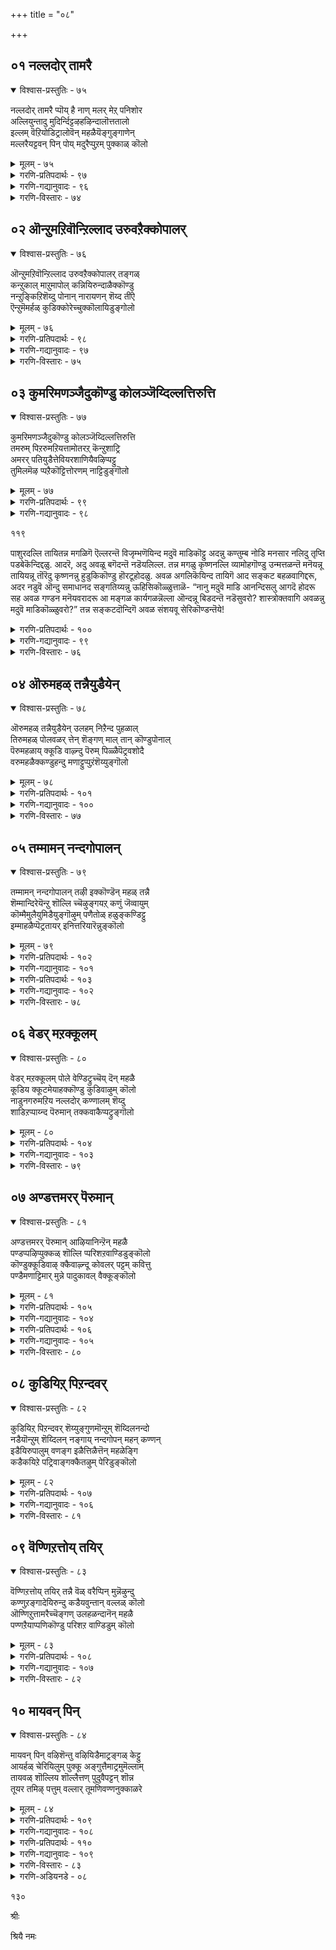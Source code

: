 +++
title = "०८"

+++

## ०१  नल्लदोर् तामरै

<details open><summary>विश्वास-प्रस्तुतिः - ७५</summary>

नल्लदोर् तामरै प्पॊय् है नाण् मलर् मेऱ् पनिशोर  
अल्लियुन्तादु मुदिर्न्दिट्टऴहऴिन्दालॊत्ततालो  
इल्लम् वॆऱियोडिट्रालोवॆन् महळैयॆङ्गुङ्गाणेन्  
मल्लरैयट्टवन् पिन् पोय् मदुरैप्पुऱम् पुक्काळ् कॊलो
</details>

<details><summary>मूलम् - ७५</summary>

नल्लदोर् तामरै प्पॊय् है नाण् मलर् मेऱ् पनिशोर  
अल्लियुन्तादु मुदिर्न्दिट्टऴहऴिन्दालॊत्ततालो  
इल्लम् वॆऱियोडिट्रालोवॆन् महळैयॆङ्गुङ्गाणेन्  
मल्लरैयट्टवन् पिन् पोय् मदुरैप्पुऱम् पुक्काळ् कॊलो
</details>

<details><summary>गरणि-प्रतिपदार्थः - ९७</summary>

नल्लदु=सुन्दरवाद, ओर्=ऒन्दु, तामरै=तावरॆय, पॊय् है=कॊळदल्लि, नाळ्=हॊसदागि, चॆन्नागि अरळिद, मलर्=हूविन, मेल्=मेलॆ, पनि=मळॆयु, शोर=बिडदॆ सुरिदाग, अल्लियुम्=\(अदर\)दळगळू, तादुम्=केसर मुन्तादवुगळू, उदिर्न्दिट्टु=उदुरि होगि, अऴहु=\(अदर\)सॊबगु, अऴन्दाल्=अळिदुहोगुवुदु, ऒत्तदालो=हॊन्दिकॆयागुवुदे?, इल्लम्=मनॆयन्नु, वॆऱि=उन्मत्तळन्तॆ, ओडिटालो=बिट्टु ओडिहोगिबिट्टळो? ऎन्=नन्न, महळै=मगळन्नु, ऎङ्गुम्=ऎल्लियू, काणेन्=काणॆनु, मल्लरै=मल्लरन्नु, अट्टवन्=अडगिसिदवन, पिन्=हिन्दॆबिद्दु, पोय्=होगि, मदुरै=मधुरानगरिय, पुऱम्=पक्कदल्लि, पुक्काळ् कॊलो=प्रवेशिसिदळो?
</details>

<details><summary>गरणि-गद्यानुवादः - ९६</summary>

सुन्दरवाद ऒन्दु तावरॆय कॊळदल्लि हॊसदागि पूर्णवागि अरळिद कमलद हूविन मेलॆ बिडद मळॆसुरिदु अदर दळगळू केसर मुन्तादवुगळू उदुरिहोगि अदर सॊबगु अळिदरॆ नोटक्कॆ हितवागिरुवुदे? उन्मत्तळन्तॆ मनॆयन्न्नु बिट्टु ओडिहोदळो? नन्न मगळन्नु ऎल्लियू काणॆनल्ला\! मल्लरन्नु निग्रहिसिदवन हिन्दॆ
</details>

<details><summary>गरणि-विस्तारः - ७४</summary>

११६

होगि मधुरानगरिय मग्गुलल्लि प्रवेशिसिदळो?\(१\)

हिन्दिन तिरुमॊऴिय कृष्णप्रेमद विषयवन्ने ई तिरुमॊऴियल्लियू मुन्दुवरिसलागुत्तिदॆ.

तावरॆय सरोवरक्कॆ तावरॆय हूवु अन्द. आ हूविगॆ अन्दवन्नु तरुवुदु अदर सुन्दरवाद विशालवाद दळगळू केसरगळू इत्यादि. आगले बिरिद तावरॆ हूवु तन्न परिमळवन्नु हॊरचॆल्लुत्ता, दुम्बिगळन्नु तन्नल्लिगॆ आकर्षिसुत्ता, तन्न सॊबगन्नु तानिरुव स्थळद सॊबगन्नु हॆच्चिसुवुदु, इदु सहजवादद्दु.

“चॆन्नागि अरळिद तावरॆ हूविन मेलॆ बिडदॆ मळॆ सुरिदरॆ, अदर दळगळू केसर मुन्तादवुगळू उदुरि होगुवुवु. बरिय कावू, हसुराद पुष्पपत्रवू, पीठवू उळियुवुदु. आग अदु नोटक्कॆ हितवागिरुवुदे? ऎन्दिगू इल्ल. हागॆये चॆलुवॆयागि बॆळॆयुत्तिरुव मगळ अरळिद मनस्सिन मेलॆ श्रीकृष्णन मेलण व्यामोहवॆम्ब मळॆ बिडदॆ सुरिद परिणामवागि अवळु उन्मत्तळन्तॆ मनॆयिन्द हॊरटुहोदळु. मनॆगॆ कान्तियन्नू, उत्साहवन्नू आनन्दवन्नू तरुत्तिद्द अवळु मनॆयल्लिल्लदॆ ईग मनॆ अन्दविल्लद्दागि, कान्तिहीनवागि, शून्यवागि इदॆयल्ला\!”

हीगॆ विलपिसुत्ता “तयै” तन्न “मगळन्नु” हुडुकुत्तिद्दाळॆ. “मुष्टिक चाणूरादि मल्लरन्नु निग्रहिसिद कृष्णनन्नु हुडुकुत्ता अवनल्लि तीव्रवागि अनुरागगॊण्डु, अवनिरुव गोकुलवन्ने सेरिदळो? इल्लवे, मधुरानगरियल्लि कंसादिगळ कैगॆ सिक्किबिद्दु अपायक्कीडादळो? ऎल्लि हुडुकिदरू नन्न मगळु सिक्कलिल्लवल्ला\!” ऎन्दु हलुबुत्ताळॆ तायि.

तायिगॆ मगळन्नु अगलिद सङ्कट ऒन्दु कडॆ. चिक्कवयस्सिनवळाद अवळिगॆ याव बगॆय कष्टवॊदगुवुदो? इदु इन्नॊन्दुकडॆ. अवळीगॆ बन्द कष्टगळन्नु ऎदुरिसुव धैर्यवू इल्ल, शक्तियूइल्ल, अनुभववू इल्ल, अवळ गतियेनु? कृष्णन मेलण व्यामोहदिन्द अवन हिन्दॆ अवनन्नु हुडुकुत्ता हॊरटे बिट्टळल्ला\! अवनन्नु सेरिकॊण्डरन्तू ऒळ्ळॆयदे. हागॆ, अवनन्नु सेरदॆ, कंसादिगळ कैसेरिदरॆ अवळ गतियेनु? अवळु मधुरॆय मग्गुलल्ले इरुव गोकुलवन्नु तलुपुवुदर बदलागि मधुरॆयन्ने प्रवेशिसिदरॆ हेगॆ? अवळु एनादळो? अवळन्नु नोडिदवरुण्टे?

अवळु कृष्णनॊडनॆ सुखवागिरुवळॆन्दु तिळिसुववरुण्टे?

११७
</details>

## ०२  ऒन्ऱुमऱिवॊन्ऱिल्लाद उरुवऱैक्कोपालर्

<details open><summary>विश्वास-प्रस्तुतिः - ७६</summary>

ऒन्ऱुमऱिवॊन्ऱिल्लाद उरुवऱैक्कोपालर् तङ्गळ्  
कन्ऱुकाल् माऱुमापोल् कन्नियिरुन्दाळैक्कॊण्डु  
नन्ऱुङ्किऱिशॆय्दु पोनान् नारायणन् शॆय्द तींऐ  
ऎन्ऱुमॆमर्हळ् कुडिक्कोरेच्चुक्कॊलायिडुङ्गोलो
</details>

<details><summary>मूलम् - ७६</summary>

ऒन्ऱुमऱिवॊन्ऱिल्लाद उरुवऱैक्कोपालर् तङ्गळ्  
कन्ऱुकाल् माऱुमापोल् कन्नियिरुन्दाळैक्कॊण्डु  
नन्ऱुङ्किऱिशॆय्दु पोनान् नारायणन् शॆय्द तींऐ  
ऎन्ऱुमॆमर्हळ् कुडिक्कोरेच्चुक्कॊलायिडुङ्गोलो
</details>

<details><summary>गरणि-प्रतिपदार्थः - ९८</summary>

ऒन्ऱु=ऒन्दादरू, मऱिवु=कॊरतॆयू, ऒन्ऱु=साटियू, इल्लाद=इल्लद, उरु=देहसौन्दर्यवन्नु, अऱै=कॊरलन्नू उळ्ळ, कोपालर्=गोपालरु, तङ्गळ्\+तम्म तम्म ,अक्न्ऱु काल्=दनकरुगळन्नु, माऱुम्=कैबदलायिसिकॊळ्ळुव, आ पोले=हागॆये, कन्नि=कन्निकॆयागि, इरुन्दाळै=इद्दवळन्नु, कॊण्डु=करॆदुकॊण्डु, नन्ऱु=ऒळ्ळॆयदु ऎम्ब ,किऱिशॆय्दु=उपकार माडि, पोनान्=होदनु, नारायणन्, नारायणनु, शॆय्द=माडिद, तींऐ=चेष्टॆ, ऎन्ऱु=ऎन्दु, ऎमर्हळ्=नम्मगळ, कुडिक्कू=वंशक्कॆ, ओर्=ऒन्दु, एच्चु कोल्=कॆट्ट दूरु, आयिडुम् कॊलो=आगिबिडुवुदल्ला\!
</details>

<details><summary>गरणि-गद्यानुवादः - ९७</summary>

याव बगॆयल्लू कॊरतॆयागलि साटियागलि इल्लद, सुन्दर देहवन्नू कॊरलन्नू उळ्ळ गोपालरु तम्मतम्म दनकरुगळन्नु कैबदलायिस्कॊळ्ळुव हागॆये, कन्निकॆयागिद्दवळन्नुकरॆदुकॊण्डु, ऒळ्ळॆयदु ऎम्ब उपकार माडि होदनु. नारायणनु माडिद चेष्टॆ ऎन्दुनम्म वंशक्के ऒन्दु कॆट्ट अपवाद आगिबिडुवुदल्ला\!\(२\)
</details>

<details><summary>गरणि-विस्तारः - ७५</summary>

नन्दगोकुलद गोवळर वंश सद्वंश. अवरु सुन्दर देहवुळ्ळवरु. इनिदाद कॊरलु अवरिगॆ. दनकरुगळे अवर समृद्ध सम्पत्तु. अवुगळन्नु तम्मतम्मल्लि धाराळवागि अदलु बदलु माडिकॊळ्ळुवरु. आद्दरिन्द, अवरिगॆ आशॆयू इल्ल, ईर्षॆयू इल्ल; इन्नाव कॊरतॆयू इल्ल. आ वंशदल्लि अवतरिसिद श्रीमन्नारायणनु तन्नन्नु प्रेमदिन्द आश्रयिसिदवरॆल्लरिगू “ऒळ्ळॆयदु” माडुवनु. हीगॆ अवनु परम उपकारि. अदक्कॆ ऒन्दु निदर्शनविदॆ. गोकुलदल्लि कन्निकॆयाद हुडुगियॊब्बळ

११८

शुद्धवाद प्रेमक्कॆ ऒलिदु, अवळ कैहिडिदु, अवळ कन्यात्ववन्नु नीगिसि, तन्नॊन्दिगॆ अवळन्नु करॆदॊय्दनु. अवन महदुपकारवल्लवे अदु? आदरॆ, नम्म जनक्कॆ अवनु माडिदु बहळ कॆट्टदु ऎम्ब भावनॆ. “एनू अरियद हुडुगियन्न मोसगॊळिसि कळ्ळतनदल्लि अवळन्नु करॆदॊय्द” ऎम्भ कॆट्ट अपवाद अवनिगॆ अण्टितल्ला\!
</details>

## ०३  कुमरिमणञ्जैदुकॊण्डु कोलञ्जॆय्दिल्लत्तिरुत्ति

<details open><summary>विश्वास-प्रस्तुतिः - ७७</summary>

कुमरिमणञ्जैदुकॊण्डु कोलञ्जॆय्दिल्लत्तिरुत्ति  
तमरुम् पिऱरुमऱियत्तामोतरऱ् कॆन्ऱुशाट्रि  
अमरर् पतियुडैत्तेवियरशाणियैवऴिप्पट्टु  
तुमिलमॆऴ प्पऱैकॊट्टित्तोरणम् नाट्टिडुङ्गॊलो
</details>

<details><summary>मूलम् - ७७</summary>

कुमरिमणञ्जैदुकॊण्डु कोलञ्जॆय्दिल्लत्तिरुत्ति  
तमरुम् पिऱरुमऱियत्तामोतरऱ् कॆन्ऱुशाट्रि  
अमरर् पतियुडैत्तेवियरशाणियैवऴिप्पट्टु  
तुमिलमॆऴ प्पऱैकॊट्टित्तोरणम् नाट्टिडुङ्गॊलो
</details>

<details><summary>गरणि-प्रतिपदार्थः - ९९</summary>

कुमरि=कौमार्यद, मणम्=मङ्गळकार्यगळन्नू, शॆय्दु कॊण्डु=माडिमुगिसि, कोलम्=अलङ्कारगळन्नु, शॆय्दु=माडि, इल्लत्तु=मदुवॆय मनॆयल्लि, इरुत्ति=कुळ्ळिरिसि, तमरुम्=तावुगळू, पिऱरुम्=इतररू, अऱिय=तिळियुवन्तॆ, तामोदरऱ्कु=दामोदरनिगॆ, ऎन्ऱु=ऎन्दु, शाट्रि=घोषिसि, अमरर् पतियुडै=देवर देवनॊडनॆ, तेवि=देवियन्नु, अरशाणियै=विवाहवेदिकॆयन्नु, वऴिपट्टु=प्रदक्षिणॆ माडिसि, तुमिलम्=विपरीतवाद गद्दलवु, ऎऴ=एळुवन्तॆ, पऱैकॊट्टि=हरॆ मुन्ताद वाद्यगळन्नु बारिसि, तोरणम्=विविध तोरणगळन्नु, नाट्टिडुङ्कॊलो=अल्लल्लि नॆट्टुसिद्धपडिसिरुवरो?
</details>

<details><summary>गरणि-गद्यानुवादः - ९८</summary>

कौमार्यद मङ्गळकार्यगळन्नु नडसि, वस्त्र आभरण मुन्ताद अलङ्कारगळन्नु तॊडिसि, मदुवॆय मण्टपदल्लि कुळ्ळिरिसि, तावू इतररू तिळियुव हागॆ दामोदरनिगे ऎन्दु घोषिसि, देवरदेवनॊडनॆ देवियन्नु विवाहवेदिकॆयन्नु प्रदक्षिणॆ माडिसि, गद्दलवु बहळवागि एळुवन्तॆ हरॆ मुन्ताद वाद्यगळन्नु बारिसि, विविध तोरणगळन्नु अल्लल्लि नॆट्टु अलङ्करिसुरुवरो?\(३\)
</details>

११९

पाशुरदल्लि तायितन्न मगळिगॆ ऎल्लरन्तॆ विजृम्भणॆयिन्द मदुवॆ माडिकॊट्टु अदन्नु कण्तुम्ब नोडि मनसार नलिदु तृप्ति पडबेकॆन्दिद्दळु. आदरॆ, अदु अवळू बगॆदन्तॆ नडॆयलिल्ल. तन्न मगळु कृष्णनल्लि व्यामोहगॊण्डु उन्मत्तळन्तॆ मनॆयन्नू तायियन्नू तॊरॆदु कृष्णनन्नु हुडुकिकॊण्डु हॊरटूहोदळु. अवळ अगलिकॆयिन्द तायिगॆ आद सङ्कट बहळवागिद्दरू, अदर नडुवॆ ऒन्दु समाधानद सङ्गतिय्यन्नु ऊहिसिकॊळ्ळुत्ताळॆ- “नानु मदुवॆ माडि आनन्दिसलु आगदॆ होदरू सह अवळ गण्डन मनॆयवरादरू आ मङ्गळ कार्यगळन्नॆल्ला ऒन्दन्नू बिडदन्तॆ नडॆसुवरो? शास्त्रोक्तवागि अवळन्नु मदुवॆ माडिकॊळ्ळुवरो?” तन्न सङ्कटदॊन्दिगॆ अवळ संशयवू सेरिकॊण्डन्तॆये\!

<details><summary>गरणि-प्रतिपदार्थः - १००</summary>

हॆण्णुमक्कळिगॆ नडॆसबेकाद संस्कारगळु- \(उपनयन=विवाह धर्मशास्त्र\).
</details>

<details><summary>गरणि-गद्यानुवादः - ९९</summary>

मदुवॆय कार्यगळन्नु पाशुरदल्लि सूचिसलागिदॆ. \(मॊदलु कुमारियन्नु मदुमगळन्नु माडुवुदु\) अवळन्नु वस्त्रभूषणगळिन्द अलङ्करिसुवुदु. अवळन्नु मदुवॆ मण्टपक्कॆ करॆतरुवुदु. अल्लि नॆरॆदिरुव बन्धुगळ मत्तु इष्टमित्रर सम्मुखदल्लि ऎल्लरिगू तिळियुव हागॆ “ई कन्यॆ दामोदरनिगे\!” ऎन्दु घोषिसुवुदु, विवाह वेदिकॆयल्लि अग्निप्रतिष्ठॆ माडि\(निश्चितार्थ-लग्नपत्रिकॆ\) होमादिगळन्नु नडसि, पाणिग्रहण माडिसि, दम्पतिगळन्नु वेदिकॆय प्रदक्षिणॆ माडिसुवुदु. आ मङ्गळ समयदल्लि विवाह मण्टपवन्नु तळिरुतोरणगळिन्द अलङ्करिसुवुदु. हरॆ मुन्ताद मङ्गळ वाद्यगळन्नु हुय्दु तुमुलवॆब्बिसुवुदु. \(समाजद कट्टुपाडिनन्तॆ, शास्त्रोक्तवागि नडॆयुव विवाह हीगॆ\).
</details>

<details><summary>गरणि-विस्तारः - ७६</summary>

मदुवॆय कन्यॆयन्नु कनकसम्पन्नळन्नागि, सर्वाभरण भूषितळन्नागि माडि “विष्णुवे निनगॆ सालङ्कृतळाद इवळन्नु दासियागि दानमाडिद्देनॆ” ऎन्दु हेळुत्ता मदुवॆ गण्डिन कैयल्लि नीरु ऎरॆयुवुदु. इदु धारॆ. इदे कन्यादान. धारॆयिन्द कन्यादान पूर्तियायितु.

१२०
</details>

## ०४  ऒरुमहळ् तन्नैयुडैयेन्

<details open><summary>विश्वास-प्रस्तुतिः - ७८</summary>

ऒरुमहळ् तन्नैयुडैयेन् उलहम् निऱैन्द पुहळाल्  
तिरुमहळ् पोलवळर् त्तेन् शॆङ्गण् माल् तान् कॊण्डुपोनाल्  
पॆरुमहळाय् क्कूडि वाऴ्न्दु पॆरुम् पिळ्ळैपॆट्रवशोदै  
वरुमहळैक्कण्डुहन्दु मणाट्टुप्पुऱंशॆय्युङ्गॊलो
</details>

<details><summary>मूलम् - ७८</summary>

ऒरुमहळ् तन्नैयुडैयेन् उलहम् निऱैन्द पुहळाल्  
तिरुमहळ् पोलवळर् त्तेन् शॆङ्गण् माल् तान् कॊण्डुपोनाल्  
पॆरुमहळाय् क्कूडि वाऴ्न्दु पॆरुम् पिळ्ळैपॆट्रवशोदै  
वरुमहळैक्कण्डुहन्दु मणाट्टुप्पुऱंशॆय्युङ्गॊलो
</details>

<details><summary>गरणि-प्रतिपदार्थः - १०१</summary>

ऒरु=ऒब्बळे, महळ् तन्नै=मगळन्ने, उडैयेन्=उळ्ळवळु नानु, उलहुम्=लोकवॆल्ला, निऱैन्द=तुम्बिद, पुहळाल्=कीर्तियिन्द, तिरुमहळ् पोल=श्रीदेवियन्तॆये, वळर् त्तेन्=बॆळसिदॆ, शॆम् कण्=कॆन्दावरॆय दळदन्तॆ विशालनेत्रनाद, माल्=सर्वेश्वरनु, तान्=स्वतः, कॊण्डु पोनान्=\(अवळन्नु\) करॆदुकॊण्डु होदनु, पॆरु=प्रधानळाद, महळाय्=मडदियागि, कुडि=संसारियागि, वाऴ्न्दु=बाळि, पॆरुम् पिळ्ळै= श्रेष्ट्ःअ\(प्रसिद्ध\)नाद मगनन्नु, पॆट्र=हडॆद, अशोदै=यशोदॆयु, मरुमहळै=सॊसॆयन्नु, कण्डु=नोडि, उहन्दु=हर्षिसि, मणाट्टुप्पुऱम्=मदुवॆय नन्तरद मङ्गळकार्यगळन्नु, शॆय्युम् कॊलो=माडुवळो हेगो?
</details>

<details><summary>गरणि-गद्यानुवादः - १००</summary>

ऒब्ब मगळन्ने उळ्ळवळाद नानु लोकवॆल्ला तुम्बिद कीर्तियिन्द श्रीदेवियन्तॆये अवळन्नु बॆळसिदॆ. कॆन्दावरॆय दळदन्तॆ कण्णुगळुळ्ळ सर्वेश्वरनु स्वतः अवळन्नु कॊण्डॊय्दनु. प्रधान मडदियागि संसारवन्नु निर्वहिसुत्ता बाळि, प्रसिद्धनाद मगनन्नु पडॆद यशोदॆयु तन्न ई सॊसॆयन्नु कण्डु हर्षिसि मदुवॆय नन्तरद मङ्गळकार्यगळन्नु माडुवळो हेगो?\(४\)
</details>

<details><summary>गरणि-विस्तारः - ७७</summary>

पाशुरद तायितन्न मातिन सरणियन्नुमुन्दुवरिसुत्ताळॆ- “ननगॆ ऒब्बळे मगळु. अवळन्नु बहळ अक्करॆयिन्द बॆळसिदॆ. अवळु साक्षात् श्रीदेवियॆन्दे भाविसि अवळन्नु नोडिकॊण्डॆ. अवळिगॆ मदुवॆ माडिकॊट्टु, आ मङ्गळ कार्यगळन्नु नोडिनलियबेकॆम्ब आशॆ नन्न मनदल्लि तुम्बित्तु. अदु ईडेरलिल्ल. सर्वेश्वरने स्वतः अवळन्नु करॆदॊय्दनु. अदु सन्तोषवे. ईग यशोदॆ अवळिगॆ अत्तॆयागिद्दाळॆ. अवळु नन्दगोपन पट्टमडदि. दॊड्डदाद गोकुलद संसारवन्नु निर्वहिसुववळु. श्रेष्ठरीतिय बाळन्नु बाळुववळु. लोकप्रसिद्धवाद मगनन्नु पडॆदवळु. अन्थवळिगॆ सॊसॆ इवळु. इवळन्नु अवळु आदरदिन्द बरमाडिकॊळ्ळुवळो? मदुवॆय नन्तरद मङ्गळकार्यगळन्नु साङ्गवागि नॆरवेरिसुवळो?”

अत्तॆ सॊसॆयर सम्बन्ध बहळ हळॆयदु. उत्तम संस्कृतियन्नु

१२१

पडॆदु, बदुकि बाळिद, कुलीन मनॆतनद अत्तॆ तन्न मगनिगॆ मडदियागि हॊसदागि तन्न मनॆगॆ बन्द “मदुमगळ” न्नु तन्न स्वन्त मगळन्तॆये इन्नू ऒन्दु पट्टु हॆच्चागिये, नोडिकॊळ्ळुत्ताळॆ. अदु, आ “मरुमगळिगॆ” तानु हुट्टिद मनॆयन्नू तायि मुन्ताद आत्मीयरन्नू बिट्टु ऎन्दू अरियद हॊसमनॆगॆ बन्दॆनल्ला ऎम्ब भावनॆयन्नु तरदन्तॆ, तानु तन्न मनॆयल्लिये इद्देनॆ ऎन्दू, तानु हुट्टिद मनॆगिन्त तानु हॊक्क ई मनॆये तनगॆ हॆच्चु हितकरवॆन्दू मनवरिकॆयागुवुदु. सॊसॆय बाळि अल्लि नॆम्मदियिन्द कूडिरुवुदु. पाशुरद तायिगॆ तन्न मगळिगॆ इन्थ अत्तॆ बेकॆम्बुदे. अवळिगॆ गॊत्तु यशोदॆ श्रेष्ठ दर्जॆय अत्तॆये ऎन्दु. अवळु तन्न “मरुमगळन्नु”वात्सल्यदिन्द नोडिकॊळ्ळुवळॆन्दू, अदु अवळ संस्कृतिय फलवॆन्दू गाढनम्बिकॆ. आदरू मगळ तायि तायिये अल्लवे? तन्नन्नु अगलिद ऒब्बळे मगळन्नु यशोदा तायि, अवळ अत्तॆयागि, अवळन्नु चॆन्नागि नोडिकॊळ्ळुवळो इल्लवो ऎम्ब अळुकु अवळन्नु बाधिसुत्तदॆ.
</details>

## ०५  तम्मामन् नन्दगोपालन्

<details open><summary>विश्वास-प्रस्तुतिः - ७९</summary>

तम्मामन् नन्दगोपालन् तऴी इक्कॊण्डॆन् महळ् तन्नै  
शॆम्मान्दिरेयॆन्ऱु शॊल्लि च्चॆऴुङ्गयऱ् कणुं जॆव्वायुम्  
कॊम्मैमुलैयुमिडैयुङ्गॊऴुम् पणैतोळ् हळुङ्कण्डिट्टु  
इम्माहळैप्पॆट्रतायर् इनित्तरियारॆन्नुङ्कॊलो
</details>

<details><summary>मूलम् - ७९</summary>

तम्मामन् नन्दगोपालन् तऴी इक्कॊण्डॆन् महळ् तन्नै  
शॆम्मान्दिरेयॆन्ऱु शॊल्लि च्चॆऴुङ्गयऱ् कणुं जॆव्वायुम्  
कॊम्मैमुलैयुमिडैयुङ्गॊऴुम् पणैतोळ् हळुङ्कण्डिट्टु  
इम्माहळैप्पॆट्रतायर् इनित्तरियारॆन्नुङ्कॊलो
</details>

<details><summary>गरणि-प्रतिपदार्थः - १०२</summary>

तम् मामन्=अवळ\(नन्न मगळ\) मावनाद, नन्दगोपालन्=नन्दगोपालनु, ऎन् महळ् तन्नै=नन्न मगळन्नु, तऴी इक्कॊण्डु=प्रेमदिन्द आलिङ्गिसिकॊण्डु, शॆम्मान्दिरु=नॆट्टगॆ निल्लु, ऎन्ऱु=ऎन्दु, शॊल्लि=हेळि \(अवळ\), चॆऴु=सॊबगिन, कयल्=मीनिनन्तिरुव, कण्णुम्=कण्णुगळन्नू, शॆम्=कॆम्पगिरुवम् वायुम्=तुटिगळन्नू, कॊम्मै=\(बलितु\) बॆळॆदिरुव, मुलैयुम्=मॊलॆगळन्नू, इडैयुम्=नडुवन्नू, कॊऴुम्=पुष्टवाद
</details>

<details><summary>गरणि-गद्यानुवादः - १०१</summary>

१२२
</details>

<details><summary>गरणि-प्रतिपदार्थः - १०३</summary>

पणै=बिदिरिनन्तॆ नीळवाद, तोळ् हळुम्=तोळुगळन्नू, कण्डिट्टु=कण्णिट्टुनोडि, इम्महळै=ई मगळन्नु, पॆट्र=हडॆद, तायर्=तायियु, इनि=इन्नुमुन्दॆ, तरियाळ्=भरिसलारळु\(बदुकिरलारळु\), ऎन्नुम् कॊलो=ऎन्नुत्तानो एनो?
</details>

<details><summary>गरणि-गद्यानुवादः - १०२</summary>

अवळ\(नन्न मगळ\) मावनाद नन्दगोपालनु नन्न मगळन्नु प्रेमदिन्द आलिङ्गिसिकॊण्डु, “नॆट्टगॆ निल्लु”ऎन्दु हेळि, अवळ सुन्दरवाद मीनिनन्थ कण्णुगळन्नू, कॆम्पनॆय तुटिगळन्नू बलितु बॆळॆदिरुव स्तनगळन्नू, नडुवन्नू, पुष्टवाद नीळवाद तोळुगळन्नू कण्णिट्टु नोडि, ई मगळन्नु हडॆद तायि इन्नुमुन्दॆ बदुकिरलारळु”ऎन्नुत्तानो एनो?\(५\)
</details>

<details><summary>गरणि-विस्तारः - ७८</summary>

हिन्दिन पाशुरदल्लि तन्न मगळ अत्तॆय मनोभाववेनिरबहुदॆन्दु तायि ऊहिसिद्दायितु. ईग अवळ मावनाद नन्दगोपन योचनॆगळेनिरबहुदु ऎन्दु ऊहिसि सूचिसुत्ताळॆ- तन्न “मरुमगळु” तन्न मनॆगॆ बन्दद्दन्नु कण्डु अवळन्नु हत्तिरक्कॆ करॆयुत्तानॆ. प्रेमदिन्द अप्पिकॊळ्ळुत्तानॆ. अवळु मनॆगू हॊसबळु, मावनिगू हॊसबळु. आद्दरिन्द, अवळिगॆ नाचिकॆ. तलॆतग्गिसिकॊण्डु, नॆलवन्नु नोडुत्ता, काल हॆब्बॆरिळिनिन्द नॆलवन्नु कॆरॆयुत्ता निल्लुत्ताळॆ. नाचिकॆयिन्द अवळ मुख कॆम्पागिदॆ. इदन्नॆल्ल नन्दगोपालनु नोडुत्तानॆ. “मगु नन मुन्दॆ, सङ्कोच पडबेड. नॆट्टगॆ निल्लु”ऎन्नुत्तानॆ. हागॆ निन्त अवळ कण्णुगळन्नु नोडुत्तानॆ- अवु मीनिन माटवागि सुन्दरवागिवॆ. तुटिगळन्नु नोडुत्तानॆ- अवु तॊण्डॆहण्णिनन्थ चॆन्दुटिगळु. वक्षस्थलवन्नु नोडुत्तानॆ- अल्लि चॆन्नागि बलित दुण्डनॆयस्तनगळु. नडूवन्नु नोडुत्तानॆ-सिंहद नडुविनन्तॆ अतिसण्ण नडु काणुत्तदॆ. इवुगळन्नॆल्ला चॆन्नागि गमनिसि नोडि, तन्न “मरु मगळु” सुरसुन्दरिये सरि ऎन्दु हर्षिसुत्तानॆ. अवनिगॆ अवळ तायिय गमन बरुत्तदॆ. अवनॆन्नुत्तानॆ-

’इन्थ चॆलुवॆयाद हॆण्णुमगळन्नु हडॆद तायि इष्टु दिनवू अवळन्नु जॊतॆयल्लिट्टुकॊण्डु अवळन्नु साकुत्ता, नोडि, नलिदु कालकळॆयुत्तिद्दळल्ला. ईग अवळ मगळिन्द अवळु अगलिदळु. इन्नुमुन्दॆ अवळू बदुकिरलारळु. अवळ अगलिकॆ अष्टु असहनीयवगौवुदल्लवे? अगलिकॆय कॊरगन्नु इद्दु अनुभविसुवुदक्किन्तलू अवळिगॆ सायुवुदु लेसॆन्निसबहुदेनो?

पाशुरद तायि तन्न मगळन्नु अगलिद बळिक अवळ \(मगळ\)मावन मनस्सन्नु सूचिसुवुदर जॊतॆयल्लि तन्न मनोगतवन्नू परोक्षवागि व्यक्तपडिसुत्ताळॆ.

१२३
</details>

## ०६  वेडर् मऱक्कूलम्

<details open><summary>विश्वास-प्रस्तुतिः - ८०</summary>

वेडर् मऱक्कूलम् पोले वेण्डिट्रुच्चॆय् दॆन् महळै  
कूडिय क्कूटमेयाहक्कॊण्डु कुडिवाऴुम् कॊलो  
नाडुनगरुमऱिय नल्लदोर् कण्णालम् शॆय्दु  
शाडिऱप्पाय्न्द पॆरुमान् तक्कवाकैप्पट्रुङ्गॊलो
</details>

<details><summary>मूलम् - ८०</summary>

वेडर् मऱक्कूलम् पोले वेण्डिट्रुच्चॆय् दॆन् महळै  
कूडिय क्कूटमेयाहक्कॊण्डु कुडिवाऴुम् कॊलो  
नाडुनगरुमऱिय नल्लदोर् कण्णालम् शॆय्दु  
शाडिऱप्पाय्न्द पॆरुमान् तक्कवाकैप्पट्रुङ्गॊलो
</details>

<details><summary>गरणि-प्रतिपदार्थः - १०४</summary>

वेडर्=बेडरु, मऱवर्=काडु कुरुबरु, मुन्तादवर, कुलम्=कुलदवर, पोले=हागॆ, वेण्डिट्रु शॆय्दु=तन्नन्नु बेडुवन्तॆ माडि, ऎन्=नन्न, महळै=मगळन्नु, कूडिय=गन्दुहॆण्णुगळ सेरिकॆय, कूट्टमे=कूटवे, आह=मदुवॆयॆन्दागि, कॊण्डु=तिळिदुकॊण्डु, कुडिवाऴुम् कॊलो=संसार माडुवनो? नाडुम्=ग्रामवासिगळु, नगरुम्= पट्टण वासिगळू, अऱिय=अरितुकॊळ्ळुवन्तॆ, नल्लदु=उत्कृष्टवाद, ओर्=ऒन्दु, कण्णालम्= मदुवॆयन्नु, शॆय्दु=माडि, शाडु=शकटवन्नु, इऱ=नाशवागुवन्तॆ, पाय्न्द=झाडिसि ऒदॆद, पॆरुमान्=स्वामियु, तक्क=\(शास्त्रक्कॆ\)तक्कदाद, आ=रीतियल्लि, कैप्पट्रुम् कॊलो=कैहिडियुत्तानो?
</details>

<details><summary>गरणि-गद्यानुवादः - १०३</summary>

बेडरु मरवरु मुन्ताद कुलदवर हागॆ तन्नन्नु बेडुवन्तॆ माडि, गण्डुहॆण्णुगळ सेरिकॆय कूटवे मदुवॆयॆन्दु तिळीदुकॊण्डु नन्न मगळॊडनॆ संसारमाडुवनो? ग्रामवासिगळू नगरवासिगळू अरियुवन्तॆ बहिरङ्गवागि उत्कृष्टवाद ऒन्दु मदुवॆयन्नु माडि, शकटवन्नु नाशवागुवन्तॆ झाडिसि ऒदॆद स्वामियु, शास्त्र सम्मतवाद रीतियल्लि अवळ कैहिडियुवनो?\(६\)
</details>

<details><summary>गरणि-विस्तारः - ७९</summary>

मदुवॆ ऎण्टु बेरॆबेरॆ विधगळल्लि नडॆयबहुदॆन्दु विवरिसिद्दारॆ. बेडरु मरवरु मुन्ताद कुलदवरु माडुव मदुवॆ अवर कुलाचारक्कॆ सम्बन्धिसिद्दु. गण्डुहॆणु परस्पर सम्मतिसिदरॆ, ऒन्दु ऒळ्ळॆय दिन अवरिब्बरू कूडिकॊण्डरॆ अवर मदुवॆ मुगियितु. अनन्तर अवरु गण्डहॆण्डिरागि संसारवनु नडसिकॊळ्ळुत्तारॆ. ई बगॆय विवाहवन्नु “कूडिकॆ”ऎन्नुत्तारॆ. मत्तॊन्दु बगॆयदु विधिवत्ताद विवाह.

१२४

अदन्नु अग्निसाक्षियागि नडसतक्कद्दु. गण्डिनहॆण्णिन तन्दॆ तायिगळू बन्धुगळू इष्टमित्ररू ऒट्टागि सेरि, ऒन्दु गॊत्ताद शुभदिनदन्दु, गण्डुहॆण्णुगळन्नु शङ्गरिसि, मदुवॆ मण्टपक्कॆ करॆदॊय्दु, ऎल्लर सम्मुखदल्लि, अग्निसाक्षियागि मन्त्रपूर्वकवागि गण्डुहॆण्णिन कैयन्नु हिडियुवुदु मत्तु धर्म अर्थ कामगळल्लि अतिचरिसुवुदिल्ल”ऎन्दु परस्पर वाग्दान माडुवुदु. \(नातिचरामि\).

पाशुरद तायिगॆ मनस्सिनल्लि हॊय्दाट. तन्न मगळन्नुकृष्णनु मरुळुगॊळिसि, अवनन्नु बेडुवन्तॆ माडि अवळन्नु तन्नल्लिगॆ करॆदॊय्दनष्टॆ. अल्लि कूडिकॆय रीतियल्लि गुट्टागि मदुवॆ माडिकॊण्डु अवळॊडनॆ संसार नडसुवनो अथवा, विधिवत्तागि, बहिरङ्गवागि, ऎल्लरॆदुरिगॆ शुभदिनदन्दु अवळ पाणिग्रहण माडुवनो काणॆनल्ला ऎन्दु योचिसुत्ताळॆ. तन्न ऒब्बळे मगळन्नु ऎल्लरू नोडुवन्तॆ, ऎल्लरिगू तिळियुवन्तॆ अद्धूरिय विवाह विधिपूर्वकवागि नडॆयुवुदन्नु तानु कण्तुम्ब नोडि नलियबेकॆम्बुदु अवळ आशॆ. अदक्कॆ ईग ऎडॆयिल्लदन्तॆ आयितल्ला ऎम्बुदु चिन्तॆ.
</details>

## ०७  अण्डत्तमरर् पॆरुमान्

<details open><summary>विश्वास-प्रस्तुतिः - ८१</summary>

अण्डत्तमरर् पॆरुमान् आऴियानिन्ऱॆन् महळै  
पण्डप्पऴिप्पुक्कळ् शॊल्लि प्परिशऱवाण्डिडुङ्कॊलो  
कॊण्डुक्कूडिवाऴ् क्कैवाऴ्न्दू कोवलर् पट्टम् कवित्तु  
पण्डैमणाट्टिमार् मुन्ने पादुकावल् वैक्कूङ्कॊलो
</details>

<details><summary>मूलम् - ८१</summary>

अण्डत्तमरर् पॆरुमान् आऴियानिन्ऱॆन् महळै  
पण्डप्पऴिप्पुक्कळ् शॊल्लि प्परिशऱवाण्डिडुङ्कॊलो  
कॊण्डुक्कूडिवाऴ् क्कैवाऴ्न्दू कोवलर् पट्टम् कवित्तु  
पण्डैमणाट्टिमार् मुन्ने पादुकावल् वैक्कूङ्कॊलो
</details>

<details><summary>गरणि-प्रतिपदार्थः - १०५</summary>

अण्डत्तु=ब्रह्मान्ददल्लिरुव, अमरर्=अमररिगॆल्ला, पॆरुमान्=स्वामियू, आऴियान्=चक्रधारियू\(आद कृष्णनु\), इन्ऱु=इन्दु, ऎन् महळै=नन्न मगळन्नु कुरितु, पण्डम्=वस्तुगळिगॆ माडुवन्तॆ, पऴिप्पुक्कळ्=कॊरतॆगळन्नु, शॊल्लि=हेळि, परिशु=अन्तस्तु, अऱ=पूर्तियागि इल्लदन्तॆ, आण्डुम् कॊलो=\(अवळ मेलॆ\), यजमान्य नडसुवनो? कॊण्डु=\(इवळन्नु\)मर्यादॆयिन्द स्वीकरिसि, कुडिवाऴ् क्कै=संसारिय जीवनवन्नु, वाऴ्न्दु=नडसुत्ता\(बाळुत्ता\)
</details>

<details><summary>गरणि-गद्यानुवादः - १०४</summary>

१२५
</details>

<details><summary>गरणि-प्रतिपदार्थः - १०६</summary>

कोवलर्=गोवळर, पट्टम्=यजमान्यवन्नु, कवित्तु=हॊरिसि, पण्डै=हळॆय मणाट्टिमार्=पट्ट महिषियादवर, मुन्ने=ऎदुरिनल्लि, पादुकावल्=अन्तःपुरद रक्षणॆयल्लि, वैक्कूम् कॊलो=इडुवनो?
</details>

<details><summary>गरणि-गद्यानुवादः - १०५</summary>

ब्रह्माण्डदल्लिरुव अमररिगॆल्लरिगू स्वामियू चक्रधारियू आदवनु\(कृष्ण\) इन्दु नन्न मगळन्नु कुरितु वस्तुगळिगॆ माडुवन्तॆ कॊरतॆगळन्नु ऎत्तिहिडिदु अवळिगॆ याव अन्तस्तू इल्लदन्तॆ अवळ मेलॆ ऒडॆतन नडसुवनो? इल्लवॆ, इवळन्नु मर्यादॆयिन्द बरमाडिकॊण्डु संसारिय बाळन्नु बाळुत्ता, इवळिगॆ गोवळर ऒडतिय पट्टवन्नु कट्टि ,तन्न हळॆय\(पट्ट\)महिषियर ऎदुरिनल्ले अन्तःपुरद रक्षणॆयल्लि इरिसुवनो?\(७\)
</details>

<details><summary>गरणि-विस्तारः - ८०</summary>

पाशुरद तायिगॆ तन्न मगळिगॆ श्रीकृष्णन अन्तःपुरदल्लि सरियाद स्थान सिक्कुवुदो इल्लवो ऎम्ब चिन्तॆ. तन्न मगळिगॆ गण्डनागिरुववनु देवाधिदेवनु, ब्रह्माण्डनायकनु, चक्रधारि. अवन गुणविभूतिगळिगॆ ऎणॆये इल्ल. अन्थवनु हॊसदागि कैहिडिद \(तन्न मगळ गुणादिगळल्लि कॊरतॆगळन्नु ऎत्तिहिडिदु अवळ योग्यतॆयन्नु कीळुमाडिबिट्टु अवळिगॆ याव बगॆय गौरवक्कू ऎडॆयिल्लदन्तॆ सामान्यवाद ऊळिगदवळन्तॆ अलक्ष्यदिन्द नोडिकॊळ्ळुवनो? इल्लवे, हॊसदागि कैहिडिदवळॆम्ब अवळन्नु आदरदिन्दलू गौरवदिन्दलू बरमाडिकॊण्डु, अवन हळॆय पट्टमहिषियरिगॆल्ला सल्लुव सकल मर्यादॆगळॊन्दिगॆ अवळन्नु “गोवळर ऒडति” ऎम्ब पट्टकट्टि, अन्तःपुरदल्लि सेरिसि, दासदासियर रक्षणॆयन्नु कॊडुवनो?

“पण्डप्पऴिप्पुक्कळ् शॊल्लि”- इदु ऒन्दु उपमान. सामान्यवागि, वस्तुगळन्नु व्यापार माडुवाग, अवुगळ बॆलॆयन्नु इळिसुवुदक्कागि अवुगळल्लि इल्लद सल्लद दोषगळन्नु ऎत्तिहिडियुवुदु वाडिकॆ. हागॆये, बलवन्तदिन्द मदुवॆयाद हॊस हॆण्डतिगॆ तक्क गौरववन्नु कॊडबारदॆन्दु बयसुवुदादरॆ, अवळ गुणदल्लि सल्लद दोषगळन्नु आरोपिसुवुदु.

१२६
</details>

## ०८  कुडियिऱ् पिऱन्दवर्

<details open><summary>विश्वास-प्रस्तुतिः - ८२</summary>

कुडियिऱ् पिऱन्दवर् शॆय्युङ्गुणमॊन्ऱुम् शॆय्दिलनन्दो  
नडैयॊन्ऱुम् शॆय्दिलन् नङ्गाय् नन्दगोपन् महन् कण्णन्  
इडैयिरुपालुम् वणङ्ग इळैत्तिळैत्तॆन् महळेङ्गि  
कडैकयिऱे पट्रिवाङ्गक्कैतऴुम् पेरिडुङ्कॊलो
</details>

<details><summary>मूलम् - ८२</summary>

कुडियिऱ् पिऱन्दवर् शॆय्युङ्गुणमॊन्ऱुम् शॆय्दिलनन्दो  
नडैयॊन्ऱुम् शॆय्दिलन् नङ्गाय् नन्दगोपन् महन् कण्णन्  
इडैयिरुपालुम् वणङ्ग इळैत्तिळैत्तॆन् महळेङ्गि  
कडैकयिऱे पट्रिवाङ्गक्कैतऴुम् पेरिडुङ्कॊलो
</details>

<details><summary>गरणि-प्रतिपदार्थः - १०७</summary>

नङ्गाय्=गुणवतिये, नन्दगोपन्=नन्दगोपन, महन्=मगनाद, कण्णन्=कृष्णनु, कुडियिल्=सद्वंशदल्लि, पिऱन्दवर्=जनिसिदवरु, शॆय्युम्=अनुसरिसुव, गुणम्=सद्गुणगळु, ऒन्ऱुम्=ऒन्दन्नादरू, शॆय्दु इलन्=अनुसरिसिदवनल्ल, नडै=नडतॆयल्लू, ऒन्ऱुम्=ऒन्दन्नादरू, शॆय्दु इलन्=आचरिसिदवनल्ल, अन्दो=अय्यो, ऎन् महळ्=नन्न मगळु मॊसरु कडॆयुवाग, इडै=नडुविन, इरु=ऎरडु, पालुम्=पक्कगळू, वणङ्ग=बागुत्तिरलु, एङ्गि=एदुत्ता, इळैत्तु इळैत्तु=चॆन्नागि ऎळॆदु ऎळॆदु, कडै=कडॆयुव, कयिऱे=हग्गवन्नु, पट्रि=हिडिदु, वाङ्गि=बलवागि ऎळॆदाडुवुदरिन्द, कैतऴुम्बु=कैयल्लि गाय, एऱिडुम् कॊलो=मूडुवुदो एनो?
</details>

<details><summary>गरणि-गद्यानुवादः - १०६</summary>

गुणवतिये, नन्दगोपालन मगनाद कृष्णनु सद्वंशदल्लि जनिसिदवरु अनुस्रैसुव सद्गुणगळल्लि ऒन्दन्नादरू अनुसरिसिदवनल्ल. नडतॆयल्लू ऒन्दन्नादरू आचरिसिदवनल्ल. अय्यो नन्न मगळु मॊसरु कड्यॆउवाग नडुविन ऎरडुपक्कगळू बागुत्तिरलु आयासदिन्द एदुत्ता उसिरन्नु चॆन्नागि ऎळॆदु ऎळॆदु कडॆयुव हग्गवन्नु हिडिदु बलवागि ऎळॆयुवुदरिन्द कैयल्लि गाय मूडुवुदो एनो?\(८\)
</details>

<details><summary>गरणि-विस्तारः - ८१</summary>

पाशुरद तायि तन्न पेचन्नु मत्तॊब्ब कुलीन तायियल्लि हेळिकॊळ्ळुत्ताळॆ- नन्दगोपन मगनाद कृष्णनु सद्वंशदल्लि हुट्टिद्दानॆ, दिट. आदरॆ, अवन गुणवू नडतॆयू सद्वंशदवरिगॆ तक्कद्दल्ल. सत्कुलजातॆयाद नन्न मगळन्नु हेगो मरुळूमाडि नम्मन्नॆल्ला तॊरॆदुहोगुवन्तॆ माडिबिट्टनल्ल. अवळन्नु तन्न सङ्गड करॆदॊय्दुबिट्टनल्ल. इदु सद्गुणवे? सन्नडतॆये? तन्न मनॆयल्लि अवळन्नु मॊसरन्नु कडॆयुव चाकरिगॆ नियमिसिदनू एनो?अपरिमित प्रमाणद मॊसरन्नु कडॆदु कडॆदु अवळिगॆ ऎष्टु दणिवागिदॆयो काणॆ. कडॆयुव हग्गवन्नु हिडिदु, बलवागि अदन्नु ऎळॆदु ऎळॆदु अवळ कैगळ मेलॆ बॊब्बॆ ऎद्दिदॆयो एनो? मॊसरुकडॆयुवाग

१२७

अवळु तन्न सॊण्टवन्नू पक्कगळन्नू ऎडक्कू बलक्कू हॊरळिसि हॊरळिसि अवळिगॆ एदुसुरु बन्दिरबहुदु. आदरू, अतॆय मनॆयाद्दरिन्द अवळु तन्न कॆलसवन्नु माडलेबेकाद्दरिन्द, उसिरन्नु चॆन्नागि ऎळॆदु ऎळॆदु आयासगॊळ्ळुत्तिरबहुदु. प्रीतिय गण्डनागिरुव पक्षदल्लि अवळुपडुव कष्टवन्नु नोडियू सह हीगॆ अवनु सुम्मनिरुवुदे? अदु सद्गुणवे? सन्नडतॆये?
</details>

## ०९  वॆण्णिऱत्तोय् तयिर्

<details open><summary>विश्वास-प्रस्तुतिः - ८३</summary>

वॆण्णिऱत्तोय् तयिर् तन्नै वॆळ् वरैप्पिन् मुन्नॆऴुन्दु  
कण्णुऱङ्गादेयिरुन्दु कडैयवुन्तान् वल्लळ् कॊलो  
ऒण्णिऱुत्तामरैच्चॆङ्गण् उलहळन्दानॆन् महळै  
पण्णऱैयाप्पणिकॊण्डु परिशऱ वाण्डिडुम् कॊलो
</details>

<details><summary>मूलम् - ८३</summary>

वॆण्णिऱत्तोय् तयिर् तन्नै वॆळ् वरैप्पिन् मुन्नॆऴुन्दु  
कण्णुऱङ्गादेयिरुन्दु कडैयवुन्तान् वल्लळ् कॊलो  
ऒण्णिऱुत्तामरैच्चॆङ्गण् उलहळन्दानॆन् महळै  
पण्णऱैयाप्पणिकॊण्डु परिशऱ वाण्डिडुम् कॊलो
</details>

<details><summary>गरणि-प्रतिपदार्थः - १०८</summary>

वॆळ्=बॆळगु, वरैप्पिन्=बरुवुदक्किन्त, मुन्=मुन्न, ऎऴुन्दु=ऎद्दु, कण्=कण्णु, उऱङ्गादे=मुच्चदॆये, इरुन्दु=इद्दु, वॆळ्=बिळुपु, निऱम्=बण्णद, तोय्=हॆप्पुगट्टिरुव, तयिर् तन्नै=मॊसरन्नु, कडैयवुम्=कडॆयुवुदक्कू,तान्=तन्न \(नन्न मगळु\) वल्लळ् कॊलो=शक्तळागिद्दाळो?, ऒळ्=ऒळ्ळॆय, निऱम्=बण्णवुळ्ळ, शॆम्=कॆम्फु, तामरै=तावरॆय, कण्=कण्णुळ्ळ, उलहु=लोकगळन्नु, अळन्दान्=अळॆदवनु, ऎन्=नन्न, महळै=मगळ\(मगळिन्द\), पण्=कार्यगळन्नु, अऱैया=कृत्रिमरहितवागि, पणीकॊण्डु=माडिसिकॊण्डु, परिशु=\(अवळ\) हिरिमॆ, अऱ=कॊरतॆयागदन्तॆ, आण्डिडुम् कॊलो=ऒडॆतन माडुवनो?
</details>

<details><summary>गरणि-गद्यानुवादः - १०७</summary>

बॆळगु बरुवुदक्किन्त मुन्नवे ऎद्दु, कण्णु मुच्चदॆये इद्दु, बिळियबण्णद हॆप्पुमॊसरन्नु कडॆयुवुदक्कॆ तानु शक्तळागिद्दाळो? ऒळ्ळॆय बण्णवुळ्ळ चॆन्दावरॆय कण्णिनवनू लोकगळन्नळॆदवनू, नन्न मगळिन्द कॆलसगळनु कृत्रिमरहितवागि माडिसिकॊण्डु \(अवळ\) हिरिमॆगॆ कॊरतॆ बरदन्तॆ ऒडॆतन माडुवनो?\(९\)
</details>

<details><summary>गरणि-विस्तारः - ८२</summary>

१२८

तन्न मगळिगॆ अत्तॆय मनॆयल्लि याव बगॆय कॆट्टहॆसरू बरबारदु. अवळु चटुवटिकॆयिन्द कॆलस माडतक्कवळु. माडुव कॆलसवनु शुद्धवागि कृत्रिमरहितवागि माडतक्कवळु. प्रतिनित्यवू बॆळकु हरियुवुदक्कॆ मुञ्चॆये निद्दॆ तिळिदॆद्दु, स्वच्छवाद कण्णुगळिन्द तन्न कॆलसदल्लि तॊडगुवळु. बॆळ्ळगॆ गट्टियागि हॆप्पुगट्टिद मॊसरन्नु कडॆयुवुदरल्लि शक्तळागिद्दाळो?

कॆन्दावरॆय कण्णुगळुळ्ळ परमसुन्दरनू, लोकगळन्नॆल्ला अळॆद परमसमर्थनू आद भगवन्तनु \(श्रीकृष्णनु\) अवळिन्द वळ हिरिमॆगॆ गौरवक्कॆ तक्क कॆलसगळन्नु माडिसुत्ता, अवळिन्द सेवॆ पडॆयुत्ता अवळ कीर्तिगॆ लोपतरदन्तॆ ऒडॆतन माडुवनो?

ऎष्टु विधवागि योचिसिदरू पाशुरद तायिय सन्देह निवृत्तिहॊन्दुवुदिल्ल. आदरॆ, तन्न मगळिगॆ ऎल्ल बगॆयल्लू मङ्गळवागुवुदॆन्दु अवळिगॆ भरवसॆ इदॆ. ई ऎरडर नडुवॆ, प्रापञ्चिक रीतियल्लि, अवळिगॆ मनस्सिन हॊय्दाट.
</details>

## १०  मायवन् पिन्

<details open><summary>विश्वास-प्रस्तुतिः - ८४</summary>

मायवन् पिन् वऴिशॆन्तु वऴियिडैमाट्रङ्गळ् केट्टु  
आयर्हळ् चेरियिलुम् पुक्कू अङ्गुत्तैमाट्रमुमॆल्लाम्  
तायवळ् शॊल्लिय शॊल्लैत्तण् पुदुवैपट्टन् शॊन्न  
तूयर तमिऴ् पत्तुम् वल्लार् तूमणिवण्णनुक्काळरे
</details>

<details><summary>मूलम् - ८४</summary>

मायवन् पिन् वऴिशॆन्तु वऴियिडैमाट्रङ्गळ् केट्टु  
आयर्हळ् चेरियिलुम् पुक्कू अङ्गुत्तैमाट्रमुमॆल्लाम्  
तायवळ् शॊल्लिय शॊल्लैत्तण् पुदुवैपट्टन् शॊन्न  
तूयर तमिऴ् पत्तुम् वल्लार् तूमणिवण्णनुक्काळरे
</details>

<details><summary>गरणि-प्रतिपदार्थः - १०९</summary>

मायवन्=अद्भुतकारियाद श्रीकृष्णन, पिन्=हिन्दॆ, वऴि=दारियन्नु, शॆन्ऱु=नडॆदु, वऱि=दारिय, इडै=स्थळगळल्लि, माट्रङ्गळ्=मातुगळन्नु, केट्टु=केळि, आयर्हळ्=गोवळर, चेरियिलुम्=केरियल्लियू, पुक्कू=प्रवेशमाडि, अङ्गुत्तै=अल्लिय, माट्रमुम्=मातुगळन्नू, ऎल्लाम्=ऎल्लवन्नू, ताय् अवळ्=तायियादवळु, शॊल्लिय=आडिद
</details>

<details><summary>गरणि-गद्यानुवादः - १०८</summary>

१२९
</details>

<details><summary>गरणि-प्रतिपदार्थः - ११०</summary>

शॊल्लै=मातुगळन्ने, तण्=तम्पाद, पुदुवै=श्रीविल्लिपुत्तूरिन, पट्टन्=भट्टनु\(विष्णुचित्तनु\), शॊन्न=हेळिद, तूय=दोषरहितवाद, \(शुद्धवाद\), तमिऴ्=तमिळिन, पत्तुम्=हत्तु पाशुरगळन्नू, वल्लार्=बल्लवरु, तू=सुन्दरवाद, मणि=इन्द्रनीलमणिय, वण्णनुक्कू=बण्णदवनिगॆ\(श्रीकृष्णनिगॆ\), आळरे=दासरे\(आगुवरु\).
</details>

<details><summary>गरणि-गद्यानुवादः - १०९</summary>

अद्भुतकारियाद श्रीकृष्णन हिन्दॆ दारियन्नुनडॆदु, दारिय स्थळगळल्लि मातुगळन्नु केळि, गोवळर केरियन्नू प्रवेशिसि, अल्लिय मातुगळन्नू ऎल्लवनू तायियादवळु आडिद मातुगळन्ने तम्पाद श्रीविल्लिपुत्तूरिन भट्टनु\(विष्णुचित्तनु\) हेळिद शुद्धवाद तमिळिन हत्तु पाशुरगळन्नु बल्लवरु सुन्दरवाद इन्द्रनीलमणिय बण्णदवनिगॆ\(श्रीकृष्णनिगॆ\) दासरे आगुत्तारॆ.\(१०\)
</details>

<details><summary>गरणि-विस्तारः - ८३</summary>

इदु ई तिरुमॊऴिगॆ फलश्रुति. भगवन्तन नित्यकिङ्करराद बयसुववरु माडबेकादद्देनु? अवरु किङ्कररागुवुदु हेगॆ? तिरुमॊऴियल्लि मुख्य वस्तुवाद “मगळु” इदक्कॆ उत्तम निदर्शनवागिद्दाळॆ. अवळ मार्गदर्शनवन्नु अनुसरिसुववनु भगवात्किङ्करनागुवुदरल्लि सन्देहविल्ल. आ “मगळु” प्रापञ्चिक जीवनवन्नु बदिगॊत्ति, तायिय मातन्नॊल्लदॆ, तनगॆ श्रीकृष्णने पतियॆन्दू, गतियॆन्दू मनसार वरिसि, अवन अद्भुतकल्याण गुणगळिगॆ मारुहोगि, अवनल्लि व्यामोहगॊण्डु, उन्मत्तळागि अवनन्नु हुडुकिकॊण्डु मनॆयन्नू बन्धुगळन्नू तॊरॆदु हॊरटेहोदळु. गोकुलवन्नु तलुपि, अल्लिकृष्णन सान्निध्यवन्नू सेरिदळु. अवनिगॆ सेवॆसल्लिसुत्ता आनन्ददिन्द काल कळॆदळु. \(ई निदर्शनवन्नु मुन्दिट्टु भक्तरु नडॆदुकॊण्डरॆ, भगवन्तनन्नु ऒलिसिकॊळ्ळुवुदरल्लि सन्देहविल्ल. अवरिगॆ भगवन्तन चिरदास्य दॊरकुवुदरल्लियू सन्देहविल्ल.\) आऴ्वाररु ई तिरुमॊऴिय मूलक भक्तन मुन्दॆ इट्टिरुव दिव्यामृत इदे.
</details>

<details><summary>गरणि-अडियनडे - ०८</summary>

नल्लतु, ऒन्ऱु, कुमरि, ऒरु, तन् मामन्, वेडर्,अण्ड, कुडि, वॆण्डिऱ, मायवन्, \(ऎन्नादन्\)
</details>

१३०

श्रीः

श्रियै नमः
